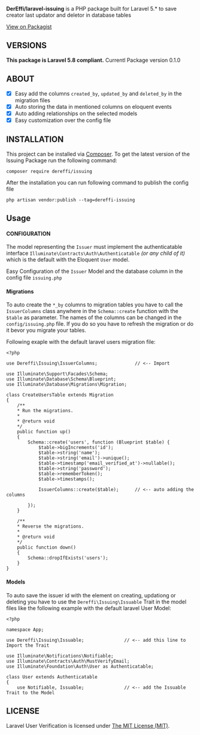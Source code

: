 **DerEffi/laravel-issuing** is a PHP package built for Laravel 5.*
to save creator last updator and deletor in database tables

[View on Packagist](https://packagist.org/packages/dereffi/issuing)

## VERSIONS

**This package is Laravel 5.8 compliant.**
Currentl Package version 0.1.0

## ABOUT

- [x] Easy add the columns `created_by`, `updated_by` and `deleted_by` in the migration files
- [x] Auto storing the data in mentioned columns on eloquent events
- [x] Auto adding relationships on the selected models
- [x] Easy customization over the config file

## INSTALLATION

This project can be installed via [Composer](http://getcomposer.org). To get
the latest version of the Issuing Package run the following command:

    composer require dereffi/issuing

After the installation you can run following command to publish the config file

    php artisan vendor:publish --tag=dereffi-issuing

## Usage

#### CONFIGURATION
The model representing the `Issuer` must implement the authenticatable
interface `Illuminate\Contracts\Auth\Authenticatable` *(or any child of it)*
which is the default with the Eloquent `User` model.

Easy Configuration of the `Issuer` Model and the database column in the config file `issuing.php`

#### Migrations

To auto create the `*_by` columns to migration tables you have to call the `IssuerColumns` class
anywhere in the `Schema::create` function with the `$table` as parameter.
The names of the columns can be changed in the `config/issuing.php` file. If you do so
you have to refresh the migration or do it bevor you migrate your tables.

Following exaple with the default laravel users migration file:

    <?php

    use Dereffi\Issuing\IssuerColumns;              // <-- Import

    use Illuminate\Support\Facades\Schema;
    use Illuminate\Database\Schema\Blueprint;
    use Illuminate\Database\Migrations\Migration;

    class CreateUsersTable extends Migration
    {
        /**
        * Run the migrations.
        *
        * @return void
        */
        public function up()
        {
            Schema::create('users', function (Blueprint $table) {
                $table->bigIncrements('id');
                $table->string('name');
                $table->string('email')->unique();
                $table->timestamp('email_verified_at')->nullable();
                $table->string('password');
                $table->rememberToken();
                $table->timestamps();

                IssuerColumns::create($table);      // <-- auto adding the columns

            });
        }

        /**
        * Reverse the migrations.
        *
        * @return void
        */
        public function down()
        {
            Schema::dropIfExists('users');
        }
    }


#### Models

To auto save the issuer id with the element on creating, updationg or deleting you have to use
the `Dereffi\Issuing\Issuable` Trait in the model files like the following example with the default laravel
User Model:

    <?php

    namespace App;

    use Dereffi\Issuing\Issuable;               // <-- add this line to Import the Trait

    use Illuminate\Notifications\Notifiable;
    use Illuminate\Contracts\Auth\MustVerifyEmail;
    use Illuminate\Foundation\Auth\User as Authenticatable;

    class User extends Authenticatable
    {
        use Notifiable, Issuable;               // <-- add the Issuable Trait to the Model


## LICENSE

Laravel User Verification is licensed under [The MIT License (MIT)](LICENSE).
